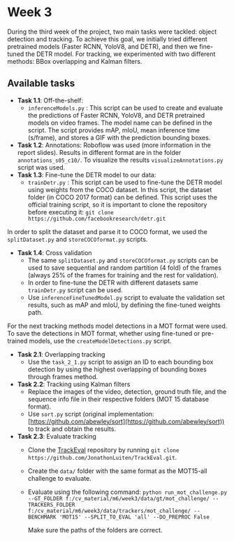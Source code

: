 # Week 3

During the third week of the project, two main tasks were tackled: object detection and tracking. To achieve this goal, we initially tried different pretrained models (Faster RCNN, YoloV8, and DETR), and then we fine-tuned the DETR model. For tracking, we experimented with two different methods: BBox overlapping and Kalman filters.

## Available tasks

* **Task 1.1**: Off-the-shelf:
	* ``inferenceModels.py`` : This script can be used to create and evaluate the predictions of Faster RCNN, YoloV8, and DETR pretrained models on video frames. The model name can be defined in the script. The script provides mAP, mIoU, mean inference time (s/frame), and stores a GIF with the prediction bounding boxes.
* **Task 1.2**: Annotations: Roboflow was used (more information in the report slides). Results in different format are in the folder ``annotations_s05_c10/``. To visualize the results ``visualizeAnnotations.py`` script was used.
* **Task 1.3**: Fine-tune the DETR model to our data:
	* ``trainDetr.py`` : This script can be used to fine-tune the DETR model using weights from the COCO dataset. In this script, the dataset folder (in COCO 2017 format) can be defined. This script uses the official training script, so it is important to clone the repository before executing it:
``git clone https://github.com/facebookresearch/detr.git``

In order to split the dataset and parse it to COCO format, we used the ``splitDataset.py`` and ``storeCOCOformat.py`` scripts.

* **Task 1.4**: Cross validation
	* The same ``splitDataset.py`` and ``storeCOCOformat.py`` scripts can be used to save sequential and random partition (4 fold) of the frames (always 25% of the frames for training and the rest for validation). 
	* In order to fine-tune the DETR with different datasets same ``trainDetr.py`` script can be used. 
	* Use `inferenceFineTunedModel.py` script to evaluate the validation set results, such as mAP and mIoU, by defining the fine-tuned weights path.

For the next tracking methods model detections in a MOT format were used. To save the detections in MOT format, whether using fine-tuned or pre-trained models, use the `createModelDetections.py` script.
* **Task 2.1**: Overlapping tracking
	* Use the `task_2_1.py` script to assign an ID to each bounding box detection by using the highest overlapping of bounding boxes through frames method.
* **Task 2.2**: Tracking using Kalman filters
	* Replace the images of the video, detection, ground truth file, and the sequence info file in their respective folders (MOT 15 database format).
	* Use `sort.py` script (original implementation: [https://github.com/abewley/sort](https://github.com/abewley/sort)) to track and obtain the results.
 * **Task 2.3**: Evaluate tracking
	* Clone the [TrackEval](https://github.com/JonathonLuiten/TrackEval) repository by running `git clone https://github.com/JonathonLuiten/TrackEval.git`.
	* Create the `data/` folder with the same format as the MOT15-all challenge to evaluate.
	* Evaluate using the following command:
``python run_mot_challenge.py --GT_FOLDER f:/cv_material/m6/week3/data/gt/mot_challenge/ --TRACKERS_FOLDER f:/cv_material/m6/week3/data/trackers/mot_challenge/ --BENCHMARK 'MOT15' --SPLIT_TO_EVAL 'all' --DO_PREPROC False``

		Make sure the paths of the folders are correct.